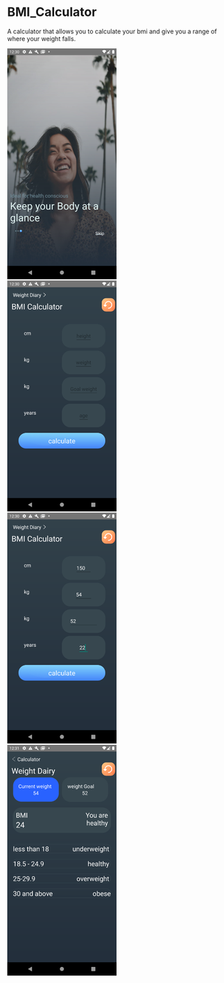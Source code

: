 # BMI_Calculator
A calculator that allows you to calculate your bmi and give you a range of where your weight falls.



<img src="https://github.com/Njumbi/BMI_Calculator/blob/master/app/src/main/res/drawable/Screenshot_1613986201.png" width="50%" height="50%"/>

<img src="https://github.com/Njumbi/BMI_Calculator/blob/master/app/src/main/res/drawable/Screenshot_1613986208.png" width="50%" height="50%"/>

<img src="https://github.com/Njumbi/BMI_Calculator/blob/master/app/src/main/res/drawable/Screenshot_1613986241.png" width="50%" height="50%" />

<img src="https://github.com/Njumbi/BMI_Calculator/blob/master/app/src/main/res/drawable/Screenshot_1613986261.png" width="50%" height="50%" />
